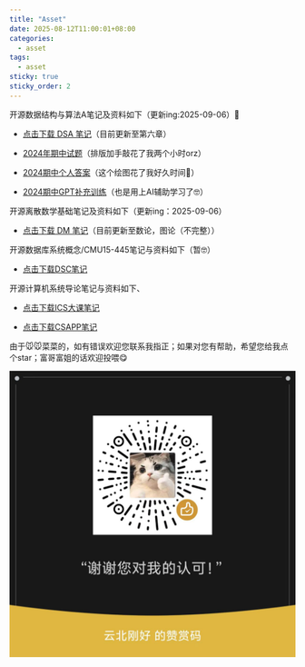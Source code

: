 ```yaml
---
title: "Asset"
date: 2025-08-12T11:00:01+08:00
categories: 
  - asset
tags:
  - asset
sticky: true
sticky_order: 2
---
```


开源数据结构与算法A笔记及资料如下（更新ing:2025-09-06）🥰

- [点击下载 DSA 笔记](/_pdfs/SSAnote.pdf)（目前更新至第六章）

- [2024年期中试题](/_pdfs/SSA-midterm-examination.pdf)（排版加手敲花了我两个小时orz）

- [2024期中个人答案](/_pdfs/2024-DSA-期中-个人解答.pdf)（这个绘图花了我好久时间🥲）

- [2024期中GPT补充训练](/_pdfs/2024DSA期中-GPT针对性训练.pdf)（也是用上AI辅助学习了🤓）


开源离散数学基础笔记及资料如下（更新ing：2025-09-06）

- [点击下载 DM 笔记](/_pdfs/DMnote.pdf)（目前更新至数论，图论（不完整））


开源数据库系统概念/CMU15-445笔记与资料如下（暂🤓）

- [点击下载DSC笔记](/_pdfs/DSC.pdf)



开源计算机系统导论笔记与资料如下、

- [点击下载ICS大课笔记](/_pdfs/ICS.pdf)

- [点击下载CSAPP笔记](/_pdfs/CSAPPnote.pdf)

由于🐭🐭菜菜的，如有错误欢迎您联系我指正；如果对您有帮助，希望您给我点个star；富哥富姐的话欢迎投喂😋

![](/assets/images/赞赏码.jpg)



